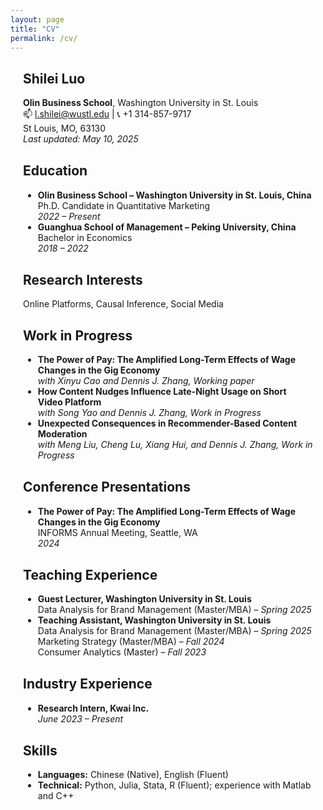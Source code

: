 ```yaml
---
layout: page
title: "CV"
permalink: /cv/
---
```


<style>
  main {
    max-width: 800px;
    margin: 0 auto;
    padding: 0 20px;
  }
  section {
    margin-bottom: 30px;
  }
</style>

<main>

<section id="about">
  <h1>Shilei Luo</h1>
  <p>
    <strong>Olin Business School</strong>, Washington University in St. Louis <br>
    📫 <a href="mailto:l.shilei@wustl.edu">l.shilei@wustl.edu</a> | 📞 +1 314-857-9717 <br>
    St Louis, MO, 63130 <br>
    <em>Last updated: May 10, 2025</em>
  </p>
</section>

<section id="education">
  <h2>Education</h2>
  <ul>
    <li>
      <strong>Olin Business School – Washington University in St. Louis, China</strong><br>
      Ph.D. Candidate in Quantitative Marketing <br>
      <em>2022 – Present</em>
    </li>
    <li>
      <strong>Guanghua School of Management – Peking University, China</strong><br>
      Bachelor in Economics <br>
      <em>2018 – 2022</em>
    </li>
  </ul>
</section>

<section id="research-interests">
  <h2>Research Interests</h2>
  <p>Online Platforms, Causal Inference, Social Media</p>
</section>

<section id="work-in-progress">
  <h2>Work in Progress</h2>
  <ul>
    <li>
      <strong>The Power of Pay: The Amplified Long-Term Effects of Wage Changes in the Gig Economy</strong><br>
      <em>with Xinyu Cao and Dennis J. Zhang, Working paper</em>
    </li>
    <li>
      <strong>How Content Nudges Influence Late-Night Usage on Short Video Platform</strong><br>
      <em>with Song Yao and Dennis J. Zhang, Work in Progress</em>
    </li>
    <li>
      <strong>Unexpected Consequences in Recommender-Based Content Moderation</strong><br>
      <em>with Meng Liu, Cheng Lu, Xiang Hui, and Dennis J. Zhang, Work in Progress</em>
    </li>
  </ul>
</section>

<section id="presentations">
  <h2>Conference Presentations</h2>
  <ul>
    <li>
      <strong>The Power of Pay: The Amplified Long-Term Effects of Wage Changes in the Gig Economy</strong><br>
      INFORMS Annual Meeting, Seattle, WA <br>
      <em>2024</em>
    </li>
  </ul>
</section>

<section id="teaching">
  <h2>Teaching Experience</h2>
  <ul>
    <li>
      <strong>Guest Lecturer, Washington University in St. Louis</strong><br>
      Data Analysis for Brand Management (Master/MBA) – <em>Spring 2025</em>
    </li>
    <li>
      <strong>Teaching Assistant, Washington University in St. Louis</strong><br>
      Data Analysis for Brand Management (Master/MBA) – <em>Spring 2025</em><br>
      Marketing Strategy (Master/MBA) – <em>Fall 2024</em><br>
      Consumer Analytics (Master) – <em>Fall 2023</em>
    </li>
  </ul>
</section>

<section id="industry">
  <h2>Industry Experience</h2>
  <ul>
    <li>
      <strong>Research Intern, Kwai Inc.</strong><br>
      <em>June 2023 – Present</em>
    </li>
  </ul>
</section>

<section id="skills">
  <h2>Skills</h2>
  <ul>
    <li><strong>Languages:</strong> Chinese (Native), English (Fluent)</li>
    <li><strong>Technical:</strong> Python, Julia, Stata, R (Fluent); experience with Matlab and C++</li>
  </ul>
</section>
</main>